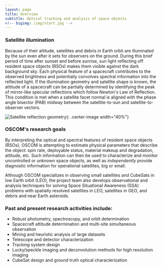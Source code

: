 ```yaml
---
layout: page
title: Overview
subtitle: Optical tracking and analysis of space objects
<!-- bigimg: /img/start.jpg -->
---
```


### Satellite illumination

Because of their altitude, satellites and debris in Earth orbit are illuminated by the sun even after it sets for observers on the ground. During this brief period of time after sunset and before sunrise, sun light reflecting off resident space objects (RSOs) makes them visible against the dark background sky. Each physical feature of a spacecraft contributes to the observed brightness and potentially convolves spectral information into the reflected light. If the illumination geometry and satellite shape is known, the attitude of a spacecraft can be partially determined by identifying the peak of mirror-like specular reflections which follow Newton's Law of Reflection. This condition is met when a satellite facet normal is aligned with the phase angle bisector (PAB) midway between the satellite-to-sun and satellite-to-observer vectors.

![Satellite reflection geometry](../img/pab.png){: .center-image width="40%"}

### OSCOM's research goals

By interpreting the optical and spectral features of resident space objects (RSOs), OSCOM is attempting to estimate physical parameters that describe the object: spin rate, deployable status, material makeup and degradation, attitude, etc. Such information can then be used to characterize and monitor uncontrolled or unknown space objects, as well as _independently_ provide diagnostic information for operational satellites, big or small.

Although OSCOM specializes in observing small satellites and CubeSats in low Earth orbit (LEO), the project team also develops observational and analysis techniques for solving Space Situational Awareness (SSA) problems with spatially resolved satellites in LEO, satellites in GEO, and debris and near Earth asteroids.

### Past and present research activities include:

- Robust photometry, spectroscopy, and orbit determination  
- Spacecraft attitude determination and multi-site simultaneous observation  
- Mining and heuristic analysis of large datasets  
- Telescope and detector characterization
- Tracking system design  
- Lucky/speckle imaging and deconvolution methods for high resolution imaging  
- CubeSat design and ground truth optical characterization
